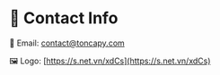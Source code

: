 # 📩 Contact Info

📩 Email: contact@toncapy.com

🖼 Logo: [https://s.net.vn/xdCs](https://s.net.vn/xdCs)

